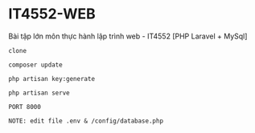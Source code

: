 # IT4552-WEB
Bài tập lớn môn thực hành lập trình web - IT4552 [PHP Laravel + MySql]

```
clone 

composer update

php artisan key:generate

php artisan serve

PORT 8000

NOTE: edit file .env & /config/database.php